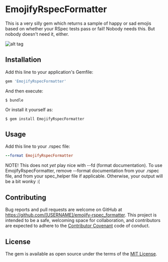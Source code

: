 # EmojifyRspecFormatter

This is a very silly gem which returns a sample of happy or sad emojis based on whether your RSpec tests
pass or fail! Nobody needs this. But nobody doesn't need it, either.

![alt tag](http://i.imgur.com/mCbb1mA.png)

## Installation

Add this line to your application's Gemfile:

```ruby
gem 'EmojifyRspecFormatter'
```

And then execute:

    $ bundle

Or install it yourself as:

    $ gem install EmojifyRspecFormatter

## Usage

Add this line to your .rspec file:

```ruby
--format EmojifyRspecFormatter
```

NOTE! This does not *yet* play nice with --fd (format documentation). To use EmojifyRspecFormatter, remove --format documentation from your .rspec file, and from your spec_helper file if applicable. Otherwise, your output will be a bit wonky :(

## Contributing

Bug reports and pull requests are welcome on GitHub at https://github.com/[USERNAME]/emojify-rspec_formatter. This project is intended to be a safe, welcoming space for collaboration, and contributors are expected to adhere to the [Contributor Covenant](http://contributor-covenant.org) code of conduct.


## License

The gem is available as open source under the terms of the [MIT License](http://opensource.org/licenses/MIT).
